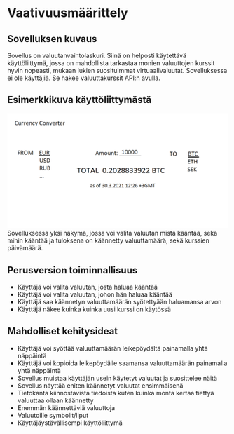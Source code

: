 # Vaativuusmäärittely

## Sovelluksen kuvaus
Sovellus on valuutanvaihtolaskuri. Siinä on helposti käytettävä käyttöliittymä, jossa on mahdollista tarkastaa monien valuuttojen kurssit hyvin nopeasti, mukaan lukien suosituimmat virtuaalivaluutat. Sovelluksessa ei ole käyttäjiä. Se hakee valuuttakurssit API:n avulla.

## Esimerkkikuva käyttöliittymästä
![CurrencyConverter](images/currencyconverter.png)
Sovelluksessa yksi näkymä, jossa voi valita valuutan mistä kääntää, sekä mihin kääntää ja tuloksena on käännetty valuuttamäärä, sekä kurssien päivämäärä.

## Perusversion toiminnallisuus
* Käyttäjä voi valita valuutan, josta haluaa kääntää
* Käyttäjä voi valita valuutan, johon hän haluaa kääntää
* Käyttäjä saa käännetyn valuuttamäärän syötettyään haluamansa arvon
* Käyttäjä näkee kuinka kuinka uusi kurssi on käytössä

## Mahdolliset kehitysideat
* Käyttäjä voi syöttää valuuttamäärän leikepöydältä painamalla yhtä näppäintä
* Käyttäjä voi kopioida leikepöydälle saamansa valuuttamäärän painamalla yhtä näppäintä
* Sovellus muistaa käyttäjän usein käytetyt valuutat ja suosittelee näitä
* Sovellus näyttää eniten käännetyt valuutat ensimmäisenä
* Tietokanta kiinnostavista tiedoista kuten kuinka monta kertaa tiettyä valuuttaa ollaan käännetty
* Enemmän käännettäviä valuuttoja
* Valuutoille symbolit/liput
* Käyttäjäystävällisempi käyttöliittymä
